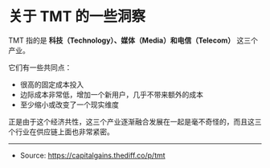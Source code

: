 # 关于 TMT 的一些洞察

TMT 指的是 **科技（Technology）、媒体（Media）和电信（Telecom）** 这三个产业。

它们有一些共同点：

- 很高的固定成本投入
- 边际成本非常低，增加一个新用户，几乎不带来额外的成本
- 至少缩小或改变了一个现实维度

正是由于这个经济共性，这三个产业逐渐融合发展在一起是毫不奇怪的，而且这三个行业在供应链上面也非常紧密。


---
- Source: https://capitalgains.thediff.co/p/tmt